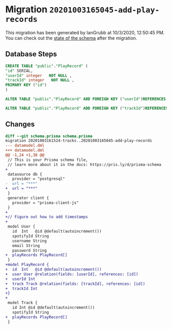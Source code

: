 # Migration `20201003165045-add-play-records`

This migration has been generated by IanGrubb at 10/3/2020, 12:50:45 PM.
You can check out the [state of the schema](./schema.prisma) after the migration.

## Database Steps

```sql
CREATE TABLE "public"."PlayRecord" (
"id" SERIAL,
"userId" integer   NOT NULL ,
"trackId" integer   NOT NULL ,
PRIMARY KEY ("id")
)

ALTER TABLE "public"."PlayRecord" ADD FOREIGN KEY ("userId")REFERENCES "public"."User"("id") ON DELETE CASCADE ON UPDATE CASCADE

ALTER TABLE "public"."PlayRecord" ADD FOREIGN KEY ("trackId")REFERENCES "public"."Track"("id") ON DELETE CASCADE ON UPDATE CASCADE
```

## Changes

```diff
diff --git schema.prisma schema.prisma
migration 20201003161524-tracks..20201003165045-add-play-records
--- datamodel.dml
+++ datamodel.dml
@@ -1,24 +1,38 @@
 // This is your Prisma schema file,
 // learn more about it in the docs: https://pris.ly/d/prisma-schema
+
 datasource db {
   provider = "postgresql"
-  url = "***"
+  url = "***"
 }
 generator client {
   provider = "prisma-client-js"
 }
+
+// Figure out how to add timestamps
+
 model User {
   id  Int   @id @default(autoincrement())
   spotifyId String
   username String
   email String
   password String
+  playRecords PlayRecord[]
 }
+model PlayRecord {
+  id  Int   @id @default(autoincrement())
+  user User @relation(fields: [userId], references: [id])
+  userId Int
+  track Track @relation(fields: [trackId], references: [id])
+  trackId Int
+}
+
 model Track {
   id Int @id @default(autoincrement())
   spotifyId String
+  playRecords PlayRecord[]
 }
```


